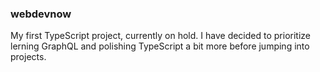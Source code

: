 ### webdevnow

My first TypeScript project, currently on hold.
I have decided to prioritize lerning GraphQL and polishing TypeScript a bit more before jumping into projects. 
